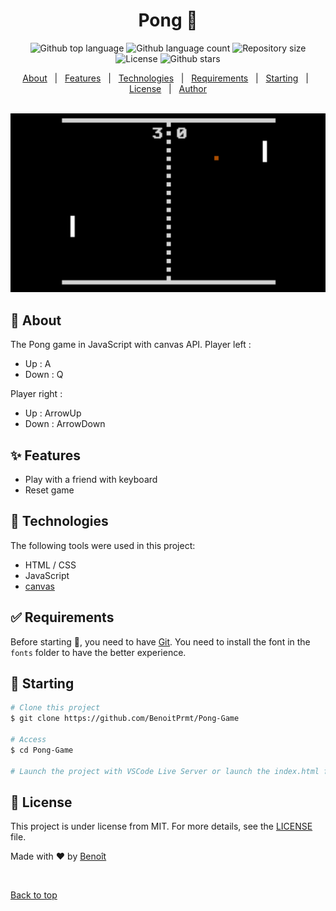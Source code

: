 <h1 align="center">Pong 🏓</h1>

<p align="center">
  <img alt="Github top language" src="https://img.shields.io/github/languages/top/BenoitPrmt/Pong-Game?color=56BEB8">

  <img alt="Github language count" src="https://img.shields.io/github/languages/count/BenoitPrmt/Pong-Game?color=56BEB8">

  <img alt="Repository size" src="https://img.shields.io/github/repo-size/BenoitPrmt/Pong-Game?color=56BEB8">

  <img alt="License" src="https://img.shields.io/github/license/BenoitPrmt/Pong-Game?color=56BEB8">

  <img alt="Github stars" src="https://img.shields.io/github/stars/BenoitPrmt/Pong-Game?color=56BEB8" />
</p>


<p align="center">
  <a href="#dart-about">About</a> &#xa0; | &#xa0; 
  <a href="#sparkles-features">Features</a> &#xa0; | &#xa0;
  <a href="#rocket-technologies">Technologies</a> &#xa0; | &#xa0;
  <a href="#white_check_mark-requirements">Requirements</a> &#xa0; | &#xa0;
  <a href="#checkered_flag-starting">Starting</a> &#xa0; | &#xa0;
  <a href="#memo-license">License</a> &#xa0; | &#xa0;
  <a href="https://github.com/BenoitPrmt" target="_blank">Author</a>
</p>

<br>

<img src="assets/pong.png">

## :dart: About ##

The Pong game in JavaScript with canvas API.
Player left :
- Up : A
- Down : Q

Player right : 
- Up : ArrowUp
- Down : ArrowDown

## :sparkles: Features ##

- Play with a friend with keyboard
- Reset game

## :rocket: Technologies ##

The following tools were used in this project:

- HTML / CSS
- JavaScript
- [canvas](https://developer.mozilla.org/fr/docs/Web/API/Canvas_API)

## :white_check_mark: Requirements ##

Before starting 🏁, you need to have [Git](https://git-scm.com).
You need to install the font in the `fonts` folder to have the better experience.

## :checkered_flag: Starting ##

```bash
# Clone this project
$ git clone https://github.com/BenoitPrmt/Pong-Game

# Access
$ cd Pong-Game

# Launch the project with VSCode Live Server or launch the index.html file in browser
```

## :memo: License ##

This project is under license from MIT. For more details, see the [LICENSE](LICENSE.md) file.


Made with :heart: by <a href="https://github.com/BenoitPrmt" target="_blank">Benoît</a>

&#xa0;

<a href="#top">Back to top</a>
